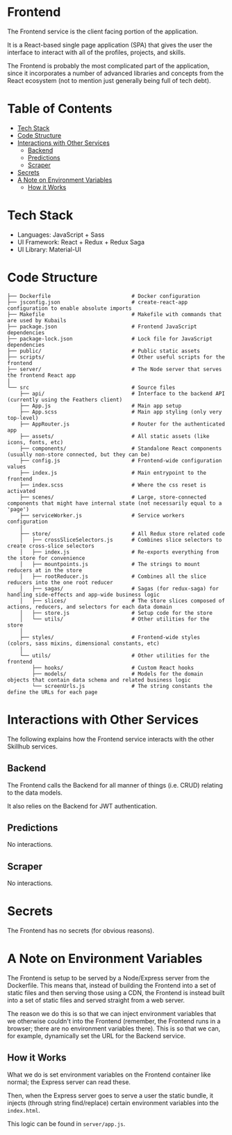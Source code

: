 # Frontend

The Frontend service is the client facing portion of the application.

It is a React-based single page application (SPA) that gives the user the interface to interact with all of the profiles, projects, and skills.

The Frontend is probably the most complicated part of the application, since it incorporates a number of advanced libraries and concepts from the React ecosystem (not to mention just generally being full of tech debt).

# Table of Contents

- [Tech Stack](#tech-stack)
- [Code Structure](#code-structure)
- [Interactions with Other Services](#interactions-with-other-services)
  * [Backend](#backend)
  * [Predictions](#predictions)
  * [Scraper](#scraper)
- [Secrets](#secrets)
- [A Note on Environment Variables](#a-note-on-environment-variables)
  * [How it Works](#how-it-works)

# Tech Stack

- Languages: JavaScript + Sass
- UI Framework: React + Redux + Redux Saga
- UI Library: Material-UI

# Code Structure

```
├── Dockerfile                          # Docker configuration
├── jsconfig.json                       # create-react-app configuration to enable absolute imports
├── Makefile                            # Makefile with commands that are used by Kubails
├── package.json                        # Frontend JavaScript dependencies
├── package-lock.json                   # Lock file for JavaScript dependencies
├── public/                             # Public static assets
├── scripts/                            # Other useful scripts for the frontend
├── server/                             # The Node server that serves the frontend React app
│
└── src                                 # Source files
	├── api/                            # Interface to the backend API (currently using the Feathers client)
	├── App.js                          # Main app setup
	├── App.scss                        # Main app styling (only very top-level)
	├── AppRouter.js                    # Router for the authenticated app
	├── assets/                         # All static assets (like icons, fonts, etc)
	├── components/                     # Standalone React components (usually non-store connected, but they can be)
	├── config.js                       # Frontend-wide configuration values
	├── index.js                        # Main entrypoint to the frontend
	├── index.scss                      # Where the css reset is activated
	├── scenes/                         # Large, store-connected components that might have internal state (not necessarily equal to a 'page')
	├── serviceWorker.js                # Service workers configuration
	│
	├── store/                          # All Redux store related code
	│   ├── crossSliceSelectors.js      # Combines slice selectors to create cross-slice selectors
	│   ├── index.js                    # Re-exports everything from the store for convenience
	│   ├── mountpoints.js              # The strings to mount reducers at in the store
	│   ├── rootReducer.js              # Combines all the slice reducers into the one root reducer
	│   ├── sagas/                      # Sagas (for redux-saga) for handling side-effects and app-wide business logic
	│   ├── slices/                     # The store slices composed of actions, reducers, and selectors for each data domain
	│   ├── store.js                    # Setup code for the store
	│   └── utils/                      # Other utilities for the store
	│
	├── styles/                         # Frontend-wide styles (colors, sass mixins, dimensional constants, etc)
	│
	└── utils/                          # Other utilities for the frontend
		├── hooks/                      # Custom React hooks
		├── models/                     # Models for the domain objects that contain data schema and related business logic
		└── screenUrls.js               # The string constants the define the URLs for each page
```

# Interactions with Other Services

The following explains how the Frontend service interacts with the other Skillhub services.

## Backend

The Frontend calls the Backend for all manner of things (i.e. CRUD) relating to the data models.

It also relies on the Backend for JWT authentication.

## Predictions

No interactions.

## Scraper

No interactions.

# Secrets

The Frontend has no secrets (for obvious reasons).

# A Note on Environment Variables

The Frontend is setup to be served by a Node/Express server from the Dockerfile. This means that, instead of building the Frontend into a set of static files and then serving those using a CDN, the Frontend is instead built into a set of static files and served straight from a web server.

The reason we do this is so that we can inject environment variables that we otherwise couldn't into the Frontend (remember, the Frontend runs in a browser; there are no environment variables there). This is so that we can, for example, dynamically set the URL for the Backend service.

## How it Works

What we do is set environment variables on the Frontend container like normal; the Express server can read these. 

Then, when the Express server goes to serve a user the static bundle, it injects (through string find/replace) certain environment variables into the `index.html`.

This logic can be found in `server/app.js`.
